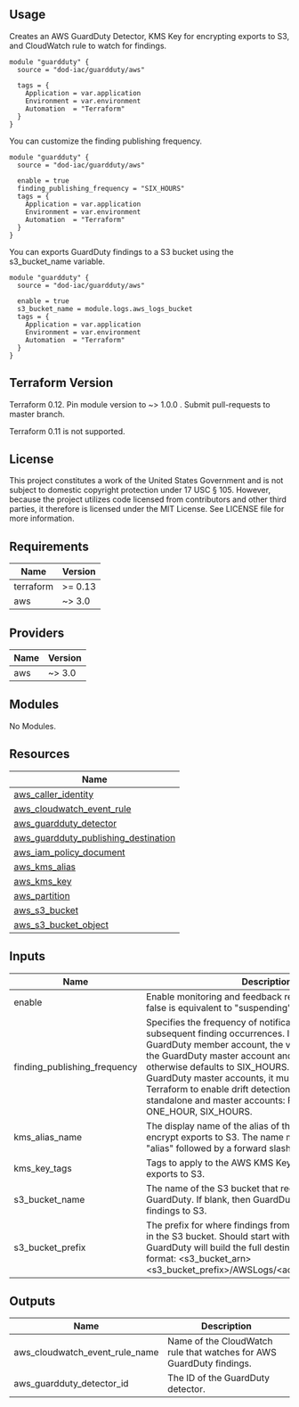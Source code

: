 <!-- BEGINNING OF PRE-COMMIT-TERRAFORM DOCS HOOK -->
## Usage

Creates an AWS GuardDuty Detector, KMS Key for encrypting exports to S3, and CloudWatch rule to watch for findings.

```hcl
module "guardduty" {
  source = "dod-iac/guardduty/aws"

  tags = {
    Application = var.application
    Environment = var.environment
    Automation  = "Terraform"
  }
}
```

You can customize the finding publishing frequency.

```hcl
module "guardduty" {
  source = "dod-iac/guardduty/aws"

  enable = true
  finding_publishing_frequency = "SIX_HOURS"
  tags = {
    Application = var.application
    Environment = var.environment
    Automation  = "Terraform"
  }
}
```

You can exports GuardDuty findings to a S3 bucket using the s3\_bucket\_name variable.

```hcl
module "guardduty" {
  source = "dod-iac/guardduty/aws"

  enable = true
  s3_bucket_name = module.logs.aws_logs_bucket
  tags = {
    Application = var.application
    Environment = var.environment
    Automation  = "Terraform"
  }
}
```

## Terraform Version

Terraform 0.12. Pin module version to ~> 1.0.0 . Submit pull-requests to master branch.

Terraform 0.11 is not supported.

## License

This project constitutes a work of the United States Government and is not subject to domestic copyright protection under 17 USC § 105.  However, because the project utilizes code licensed from contributors and other third parties, it therefore is licensed under the MIT License.  See LICENSE file for more information.

## Requirements

| Name | Version |
|------|---------|
| terraform | >= 0.13 |
| aws | ~> 3.0 |

## Providers

| Name | Version |
|------|---------|
| aws | ~> 3.0 |

## Modules

No Modules.

## Resources

| Name |
|------|
| [aws_caller_identity](https://registry.terraform.io/providers/hashicorp/aws/latest/docs/data-sources/caller_identity) |
| [aws_cloudwatch_event_rule](https://registry.terraform.io/providers/hashicorp/aws/latest/docs/resources/cloudwatch_event_rule) |
| [aws_guardduty_detector](https://registry.terraform.io/providers/hashicorp/aws/latest/docs/resources/guardduty_detector) |
| [aws_guardduty_publishing_destination](https://registry.terraform.io/providers/hashicorp/aws/latest/docs/resources/guardduty_publishing_destination) |
| [aws_iam_policy_document](https://registry.terraform.io/providers/hashicorp/aws/latest/docs/data-sources/iam_policy_document) |
| [aws_kms_alias](https://registry.terraform.io/providers/hashicorp/aws/latest/docs/resources/kms_alias) |
| [aws_kms_key](https://registry.terraform.io/providers/hashicorp/aws/latest/docs/resources/kms_key) |
| [aws_partition](https://registry.terraform.io/providers/hashicorp/aws/latest/docs/data-sources/partition) |
| [aws_s3_bucket](https://registry.terraform.io/providers/hashicorp/aws/latest/docs/data-sources/s3_bucket) |
| [aws_s3_bucket_object](https://registry.terraform.io/providers/hashicorp/aws/latest/docs/resources/s3_bucket_object) |

## Inputs

| Name | Description | Type | Default | Required |
|------|-------------|------|---------|:--------:|
| enable | Enable monitoring and feedback reporting.  Setting to false is equivalent to "suspending" GuardDuty. | `bool` | `true` | no |
| finding\_publishing\_frequency | Specifies the frequency of notifications sent for subsequent finding occurrences.  If the detector is a GuardDuty member account, the value is determined by the GuardDuty master account and cannot be modified, otherwise defaults to SIX\_HOURS.  For standalone and GuardDuty master accounts, it must be configured in Terraform to enable drift detection.  Valid values for standalone and master accounts: FIFTEEN\_MINUTES, ONE\_HOUR, SIX\_HOURS. | `string` | `"FIFTEEN_MINUTES"` | no |
| kms\_alias\_name | The display name of the alias of the KMS key used to encrypt exports to S3. The name must start with the word "alias" followed by a forward slash (alias/). | `string` | `"alias/guardduty"` | no |
| kms\_key\_tags | Tags to apply to the AWS KMS Key used to encrypt exports to S3. | `map(string)` | `{}` | no |
| s3\_bucket\_name | The name of the S3 bucket that receives findings from GuardDuty.  If blank, then GuardDuty does not export findings to S3. | `string` | `""` | no |
| s3\_bucket\_prefix | The prefix for where findings from GuardDuty are stored in the S3 bucket.  Should start with "/" if defined.  GuardDuty will build the full destination ARN using this format: <s3\_bucket\_arn><s3\_bucket\_prefix>/AWSLogs/<account\_id>/GuardDuty/<region>. | `string` | `"/guardduty"` | no |

## Outputs

| Name | Description |
|------|-------------|
| aws\_cloudwatch\_event\_rule\_name | Name of the CloudWatch rule that watches for AWS GuardDuty findings. |
| aws\_guardduty\_detector\_id | The ID of the GuardDuty detector. |
<!-- END OF PRE-COMMIT-TERRAFORM DOCS HOOK -->
